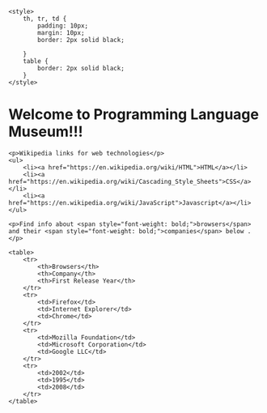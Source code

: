 <!DOCTYPE html>
<html lang="en">
<head>
    <meta charset="UTF-8">
    <meta name="viewport" content="width=device-width, initial-scale=1.0">
    <title>Day 01 Daily Practice Assignment</title>

    <style>
        th, tr, td {
            padding: 10px;
            margin: 10px;
            border: 2px solid black;

        }
        table {
            border: 2px solid black;
        }
    </style>
</head>
<body>
    <h1>Welcome to Programming Language Museum!!!</h1>

    <p>Wikipedia links for web technologies</p>
    <ul>
        <li><a href="https://en.wikipedia.org/wiki/HTML">HTML</a></li>
        <li><a href="https://en.wikipedia.org/wiki/Cascading_Style_Sheets">CSS</a></li>
        <li><a href="https://en.wikipedia.org/wiki/JavaScript">Javascript</a></li>
    </ul>

    <p>Find info about <span style="font-weight: bold;">browsers</span> and their <span style="font-weight: bold;">companies</span> below .</p>

    <table>
        <tr>
            <th>Browsers</th>
            <th>Company</th>
            <th>First Release Year</th>
        </tr>
        <tr>
            <td>Firefox</td>
            <td>Internet Explorer</td>
            <td>Chrome</td>
        </tr>
        <tr>
            <td>Mozilla Foundation</td>
            <td>Microsoft Corporation</td>
            <td>Google LLC</td>
        </tr>
        <tr>
            <td>2002</td>
            <td>1995</td>
            <td>2008</td>
        </tr>
    </table>
</body>
</html>
